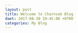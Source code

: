 ```yaml
---
layout: post
title: Welcome to Charnsak Blog
daet: 2017-08-30 10:45:00 +0700
categories: My Blog
---
```


